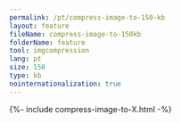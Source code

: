 ```yaml
---
permalink: /pt/compress-image-to-150-kb
layout: feature
fileName: compress-image-to-150kb
folderName: feature
tool: imgcompression
lang: pt
size: 150
type: kb
nointernationalization: true
---
```

{%- include compress-image-to-X.html -%}       
